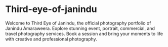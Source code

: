 # Third-eye-of-janindu
Welcome to Third Eye of Janindu, the official photography portfolio of Janindu Amaraweera. Explore stunning event, portrait, commercial, and travel photography services. Book a session and bring your moments to life with creative and professional photography.

